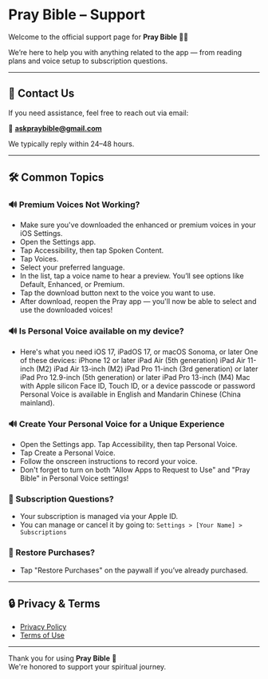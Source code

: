 # Pray Bible – Support

Welcome to the official support page for **Pray Bible** 📖✨

We’re here to help you with anything related to the app — from reading plans and voice setup to subscription questions.

---

## 💬 Contact Us

If you need assistance, feel free to reach out via email:

📩 **[askpraybible@gmail.com](mailto:askpraybible@gmail.com)**

We typically reply within 24–48 hours.

---

## 🛠 Common Topics

### 🔊 Premium Voices Not Working?
- Make sure you've downloaded the enhanced or premium voices in your iOS Settings.
- Open the Settings app.
- Tap Accessibility, then tap Spoken Content.
- Tap Voices.
- Select your preferred language.
- In the list, tap a voice name to hear a preview. You’ll see options like Default, Enhanced, or Premium.
- Tap the download button next to the voice you want to use.
- After download, reopen the Pray app — you'll now be able to select and use the downloaded voices!

### 🔊 Is Personal Voice available on my device?
- Here's what you need
iOS 17, iPadOS 17, or macOS Sonoma, or later
One of these devices:
iPhone 12 or later
iPad Air (5th generation)
iPad Air 11-inch (M2)
iPad Air 13-inch (M2)
iPad Pro 11-inch (3rd generation) or later
iPad Pro 12.9-inch (5th generation) or later
iPad Pro 13-inch (M4)
Mac with Apple silicon
Face ID, Touch ID, or a device passcode or password
Personal Voice is available in English and Mandarin Chinese (China mainland).

### 🔊 Create Your Personal Voice for a Unique Experience
- Open the Settings app. Tap Accessibility, then tap Personal Voice.
- Tap Create a Personal Voice.
- Follow the onscreen instructions to record your voice.
- Don't forget to turn on both "Allow Apps to Request to Use" and "Pray Bible" in Personal Voice settings!

### 🧾 Subscription Questions?
- Your subscription is managed via your Apple ID.
- You can manage or cancel it by going to:
  `Settings > [Your Name] > Subscriptions`

### 🔐 Restore Purchases?
- Tap "Restore Purchases" on the paywall if you’ve already purchased.

---

## 🔒 Privacy & Terms

- [Privacy Policy](https://yourusername.github.io/pray-privacy-policy)
- [Terms of Use](https://yourusername.github.io/pray-terms)

---

Thank you for using **Pray Bible** 🙏  
We're honored to support your spiritual journey.

